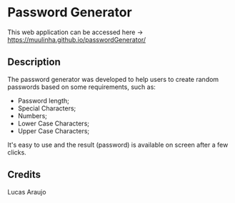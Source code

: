 # Password Generator

This web application can be accessed here -> https://muulinha.github.io/passwordGenerator/

## Description

The password generator was developed to help users to create random passwords based on some requirements, such as:
* Password length;
* Special Characters;
* Numbers;
* Lower Case Characters;
* Upper Case Characters;

It's easy to use and the result (password) is available on screen after a few clicks.

## Credits

Lucas Araujo
